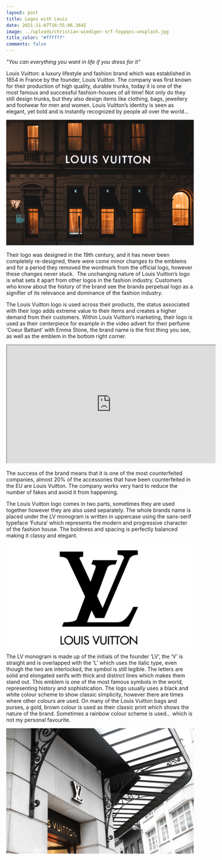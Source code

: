 ```yaml
---
layout: post
title: Logos with Louis
date: 2021-11-07T16:55:06.364Z
image: ../uploads/christian-wiediger-srf-foypqss-unsplash.jpg
title_color: "#ffffff"
comments: false
---
```

*"You can everything you want in life if you dress for it"*

Louis Vuitton: a luxury lifestyle and fashion brand which was established in 1854 in France by the founder, Louis Vuitton. The company was first known for their production of high quality, durable trunks, today it is one of the most famous and successful fashion-houses of all time! Not only do they still design trunks, but they also design items like clothing, bags, jewellery and footwear for men and women. Louis Vuitton’s identity is seen as elegant, yet bold and is instantly recognized by people all over the world…

![](../uploads/louis-v.webp)

Their logo was designed in the 19th century, and it has never been completely re-designed, there were come minor changes to the emblems and for a period they removed the wordmark from the official logo, however these changes never stuck.  The unchanging nature of Louis Vuitton’s logo is what sets it apart from other logos in the fashion industry. Customers who know about the history of the brand see the brands perpetual logo as a signifier of its relevance and dominance of the fashion industry.

The Louis Vuitton logo is used across their products, the status associated with their logo adds extreme value to their items and creates a higher demand from their customers. Within Louis Vuitton’s marketing, their logo is used as their centerpiece for example in the video advert for their perfume ‘Coeur Battant’ with Emma Stone, the brand name is the first thing you see, as well as the emblem in the bottom right corner.

<div class="video-box"><iframe width="560" height="315" src="https://www.youtube.com/embed/fFv5smPPuZo?rel=0" allow="accelerometer; autoplay; encrypted-media; gyroscope; picture-in-picture" allowfullscreen></iframe></div>

The success of the brand means that it is one of the most counterfeited companies, almost 20% of the accessories that have been counterfeited in the EU are Louis Vuitton. The company works very hard to reduce the number of fakes and avoid it from happening.

The Louis Vuitton logo comes in two parts, sometimes they are used together however they are also used separately. The whole brands name is placed under the LV monogram is written in uppercase using the sans-serif typeface ‘Futura’ which represents the modern and progressive character of the fashion house. The boldness and spacing is perfectly balanced making it classy and elegant.

![](../uploads/screenshot-2021-11-25-at-13.28.47.png)

The LV monogram is made up of the initials of the founder ‘LV’, the ‘V’ is straight and is overlapped with the ‘L’ which uses the italic type, even though the two are interlocked, the symbol is still legible. The letters are solid and elongated serifs with thick and distinct lines which makes them stand out. This emblem is one of the most famous symbols in the world, representing history and sophistication. The logo usually uses a black and white colour scheme to show classic simplicity, however there are times where other colours are used. On many of the Louis Vuitton bags and purses, a gold, brown colour is used as their classic print which shows the nature of the brand. Sometimes a rainbow colour scheme is used… which is not my personal favourite.

![](../uploads/llibert-losada-wg61pzkoz7k-unsplash.jpg)